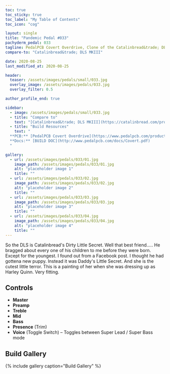 ```yaml
---
toc: true
toc_sticky: true
toc_label: "My Table of Contents"
toc_icon: "cog"

layout: single
title: "Pandemic Pedal #033"
pachyderm_pedal: 033
tagline: PedalPCB Covert Overdrive, Clone of the Catalinbread&trade; DLS MKIII
compare-to: "Catalinbread&trade; DLS MKIII"

date: 2020-08-25
last_modified_at: 2020-08-25

header:
  teaser: /assets/images/pedals/small/033.jpg
  overlay_image: /assets/images/pedals/033.jpg
  overlay_filter: 0.5

author_profile_end: true

sidebar:
  - image: /assets/images/pedals/small/033.jpg
  - title: "Compare to"
    text: "[Catalinbread&trade; DLS MKIII](https://catalinbread.com/products/dirty-little-secret)"
  - title: "Build Resources"
    text: "
  **PCB:** [PedalPCB Covert Overdrive](https://www.pedalpcb.com/product/covert/)<br>
  **Docs:** [BUILD DOC](http://www.pedalpcb.com/docs/Covert.pdf)
  "

gallery:
  - url: /assets/images/pedals/033/01.jpg
    image_path: /assets/images/pedals/033/01.jpg
    alt: "placeholder image 1"
    title: ""
  - url: /assets/images/pedals/033/02.jpg
    image_path: /assets/images/pedals/033/02.jpg
    alt: "placeholder image 2"
    title: ""
  - url: /assets/images/pedals/033/03.jpg
    image_path: /assets/images/pedals/033/03.jpg
    alt: "placeholder image 3"
    title: ""
  - url: /assets/images/pedals/033/04.jpg
    image_path: /assets/images/pedals/033/04.jpg
    alt: "placeholder image 4"
    title: ""
---
```


So the DLS is Catalinbread's Dirty Little Secret. Well that best friend..... He bragged about every one of his children to me before they were born. Except for the youngest. I found out from a Facebook post. I thought he had gottena new puppy. Instead it was Daddy's Little Secret. And she is the cutest little terror. This is a painting of her when she was dressing up as Harley Quinn. Very fitting.

## Controls

* **Master**
* **Preamp**
* **Treble**
* **Mid**
* **Bass**
* **Presence** (Trim)
* **Voice** (Toggle Switch) – Toggles between Super Lead / Super Bass mode

## Build Gallery

{% include gallery caption="Build Gallery" %}